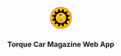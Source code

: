 <div align="center">
	<img src="./image/index-img/logo.png" alt="Torque WebSite" width="50px" />
	<h3 align="center">Torque Car Magazine Web App</h3>
</div>
